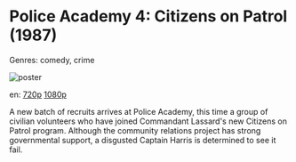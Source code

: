 # Police Academy 4: Citizens on Patrol (1987)

Genres: comedy, crime

![poster](http://image.tmdb.org/t/p/w500/qSEeqtYySGdWRzU0GKLuoFOTt1Q.jpg)

en:
  [720p](magnet:?xt=urn:btih:80ABFC460D83743BF691FC205B8404BF00F93CAF&tr=udp://glotorrents.pw:6969/announce&tr=udp://tracker.opentrackr.org:1337/announce&tr=udp://torrent.gresille.org:80/announce&tr=udp://tracker.openbittorrent.com:80&tr=udp://tracker.coppersurfer.tk:6969&tr=udp://tracker.leechers-paradise.org:6969&tr=udp://p4p.arenabg.ch:1337&tr=udp://tracker.internetwarriors.net:1337)
  [1080p](magnet:?xt=urn:btih:66A3AA8348A00C72C6C13F7D734E70D87866BB3A&tr=udp://glotorrents.pw:6969/announce&tr=udp://tracker.opentrackr.org:1337/announce&tr=udp://torrent.gresille.org:80/announce&tr=udp://tracker.openbittorrent.com:80&tr=udp://tracker.coppersurfer.tk:6969&tr=udp://tracker.leechers-paradise.org:6969&tr=udp://p4p.arenabg.ch:1337&tr=udp://tracker.internetwarriors.net:1337)
  


A new batch of recruits arrives at Police Academy, this time a group of civilian volunteers who have joined Commandant Lassard's new Citizens on Patrol program. Although the community relations project has strong governmental support, a disgusted Captain Harris is determined to see it fail.